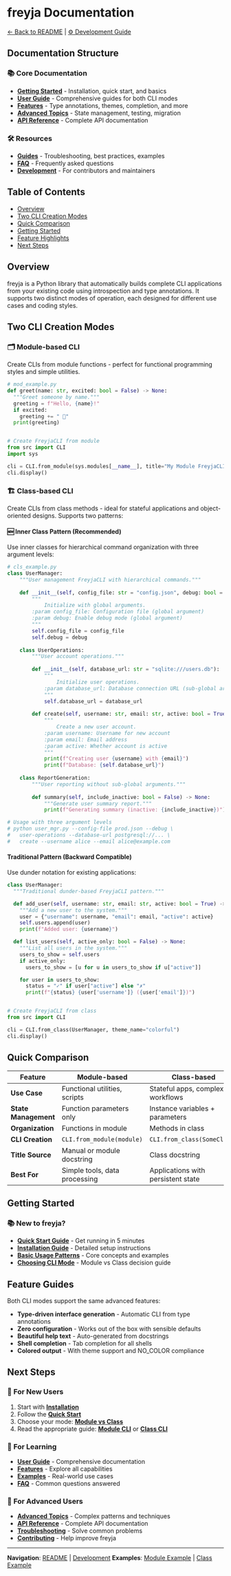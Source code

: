 # freyja Documentation

[← Back to README](../README.md) | [⚙️ Development Guide](../CLAUDE.md)

## Documentation Structure

### 📚 Core Documentation
- **[Getting Started](getting-started/index.md)** - Installation, quick start, and basics
- **[User Guide](user-guide/index.md)** - Comprehensive guides for both CLI modes
- **[Features](features/index.md)** - Type annotations, themes, completion, and more
- **[Advanced Topics](advanced/index.md)** - State management, testing, migration
- **[API Reference](reference/index.md)** - Complete API documentation

### 🛠️ Resources
- **[Guides](guides/index.md)** - Troubleshooting, best practices, examples
- **[FAQ](faq.md)** - Frequently asked questions
- **[Development](development/index.md)** - For contributors and maintainers

## Table of Contents
- [Overview](#overview)
- [Two CLI Creation Modes](#two-cli-creation-modes)
- [Quick Comparison](#quick-comparison)
- [Getting Started](#getting-started)
- [Feature Highlights](#feature-highlights)
- [Next Steps](#next-steps)

## Overview

freyja is a Python library that automatically builds complete CLI applications from your existing code using introspection and type annotations. It supports two distinct modes of operation, each designed for different use cases and coding styles.

## Two CLI Creation Modes

### 🗂️ Module-based CLI
Create CLIs from module functions - perfect for functional programming styles and simple utilities.

```python
# mod_example.py
def greet(name: str, excited: bool = False) -> None:
  """Greet someone by name."""
  greeting = f"Hello, {name}!"
  if excited:
    greeting += " 🎉"
  print(greeting)


# Create FreyjaCLI from module
from src import CLI
import sys

cli = CLI.from_module(sys.modules[__name__], title="My Module FreyjaCLI")
cli.display()
```

### 🏗️ Class-based CLI
Create CLIs from class methods - ideal for stateful applications and object-oriented designs. Supports two patterns:

#### **🆕 Inner Class Pattern (Recommended)**
Use inner classes for hierarchical command organization with three argument levels:

```python
# cls_example.py
class UserManager:
    """User management FreyjaCLI with hierarchical commands."""
    
    def __init__(self, config_file: str = "config.json", debug: bool = False):
        """
            Initialize with global arguments.        
        :param config_file: Configuration file (global argument)
        :param debug: Enable debug mode (global argument)
        """
        self.config_file = config_file
        self.debug = debug
    
    class UserOperations:
        """User account operations."""
        
        def __init__(self, database_url: str = "sqlite:///users.db"):
            """
                Initialize user operations.            
            :param database_url: Database connection URL (sub-global argument)
            """
            self.database_url = database_url
        
        def create(self, username: str, email: str, active: bool = True) -> None:
            """
                Create a new user account.            
            :param username: Username for new account
            :param email: Email address
            :param active: Whether account is active
            """
            print(f"Creating user {username} with {email}")
            print(f"Database: {self.database_url}")
    
    class ReportGeneration:
        """User reporting without sub-global arguments."""
        
        def summary(self, include_inactive: bool = False) -> None:
            """Generate user summary report."""
            print(f"Generating summary (inactive: {include_inactive})")

# Usage with three argument levels
# python user_mgr.py --config-file prod.json --debug \
#   user-operations --database-url postgresql://... \
#   create --username alice --email alice@example.com
```

#### **Traditional Pattern (Backward Compatible)**
Use dunder notation for existing applications:

```python
class UserManager:
  """Traditional dunder-based FreyjaCLI pattern."""

  def add_user(self, username: str, email: str, active: bool = True) -> None:
    """Add a new user to the system."""
    user = {"username": username, "email": email, "active": active}
    self.users.append(user)
    print(f"Added user: {username}")

  def list_users(self, active_only: bool = False) -> None:
    """List all users in the system."""
    users_to_show = self.users
    if active_only:
      users_to_show = [u for u in users_to_show if u["active"]]

    for user in users_to_show:
      status = "✓" if user["active"] else "✗"
      print(f"{status} {user['username']} ({user['email']})")


# Create FreyjaCLI from class
from src import CLI

cli = CLI.from_class(UserManager, theme_name="colorful")
cli.display()
```

## Quick Comparison

| Feature | Module-based | Class-based |
|---------|-------------|-------------|
| **Use Case** | Functional utilities, scripts | Stateful apps, complex workflows |
| **State Management** | Function parameters only | Instance variables + parameters |
| **Organization** | Functions in module | Methods in class |
| **CLI Creation** | `CLI.from_module(module)` | `CLI.from_class(SomeClass)` |
| **Title Source** | Manual or module docstring | Class docstring |
| **Best For** | Simple tools, data processing | Applications with persistent state |

## Getting Started

### 📚 New to freyja?
- **[Quick Start Guide](getting-started/quick-start.md)** - Get running in 5 minutes
- **[Installation Guide](getting-started/installation.md)** - Detailed setup instructions
- **[Basic Usage Patterns](getting-started/basic-usage.md)** - Core concepts and examples
- **[Choosing CLI Mode](getting-started/choosing-cli-mode.md)** - Module vs Class decision guide

## Feature Guides

Both CLI modes support the same advanced features:

- **Type-driven interface generation** - Automatic CLI from type annotations
- **Zero configuration** - Works out of the box with sensible defaults
- **Beautiful help text** - Auto-generated from docstrings
- **Shell completion** - Tab completion for all shells
- **Colored output** - With theme support and NO_COLOR compliance

## Next Steps

### 🚀 For New Users
1. Start with **[Installation](getting-started/installation.md)**
2. Follow the **[Quick Start](getting-started/quick-start.md)**
3. Choose your mode: **[Module vs Class](getting-started/choosing-cli-mode.md)**
4. Read the appropriate guide: **[Module CLI](user-guide/module-cli.md)** or **[Class CLI](user-guide/class-cli.md)**

### 📖 For Learning
- **[User Guide](user-guide/index.md)** - Comprehensive documentation
- **[Features](features/index.md)** - Explore all capabilities
- **[Examples](guides/examples.md)** - Real-world use cases
- **[FAQ](faq.md)** - Common questions answered

### 🔧 For Advanced Users
- **[Advanced Topics](advanced/index.md)** - Complex patterns and techniques
- **[API Reference](reference/index.md)** - Complete API documentation
- **[Troubleshooting](guides/troubleshooting.md)** - Solve common problems
- **[Contributing](development/contributing.md)** - Help improve freyja

---

**Navigation**: [README](../README.md) | [Development](../CLAUDE.md)
**Examples**: [Module Example](../examples/mod_example.py) | [Class Example](../examples/cls_example.py)

